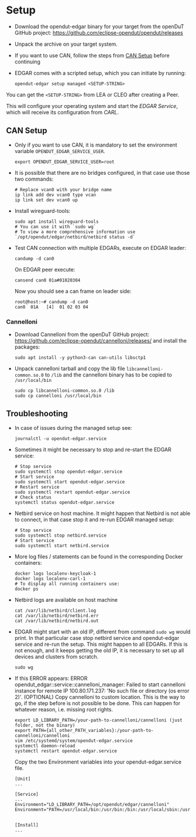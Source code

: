 # Setup

- Download the opendut-edgar binary for your target from the openDuT GitHub project: https://github.com/eclipse-opendut/opendut/releases
- Unpack the archive on your target system.
- If you want to use CAN, follow the steps from [CAN Setup](#can-setup) before continuing


- EDGAR comes with a scripted setup, which you can initiate by running:  
  ```shell
  opendut-edgar setup managed <SETUP-STRING>
  ```  
You can get the `<SETUP-STRING>` from LEA or CLEO after creating a Peer.

This will configure your operating system and start the *EDGAR Service*, which will receive its configuration from *CARL*.


## CAN Setup
- Only if you want to use CAN, it is mandatory to set the environment variable `OPENDUT_EDGAR_SERVICE_USER`.
  ```shell
  export OPENDUT_EDGAR_SERVICE_USER=root
  ```
- It is possible that there are no bridges configured, in that case use those two commands:

  ```shell 
  # Replace vcan0 with your bridge name
  ip link add dev vcan0 type vcan
  ip link set dev vcan0 up
  ```

- Install wireguard-tools:
  ```shell
  sudo apt install wireguard-tools
  # You can use it with `sudo wg`
  # To view a more comprehensive information use `/opt/opendut/edgar/netbird/netbird status -d`
  ```

- Test CAN connection with multiple EDGARs, execute on EDGAR leader:
  ```shell
  candump -d can0
  ```
  On EDGAR peer execute:
  ```shell
  cansend can0 01a#01020304
  ```
  Now you should see a can frame on leader side:
  ```text
  root@host:~# candump -d can0
  can0  01A   [4]  01 02 03 04
  ```



### Cannelloni
- Download Cannelloni from the openDuT GitHub project: https://github.com/eclipse-opendut/cannelloni/releases/ and 
install the packages:
  ```shell
  sudo apt install -y python3-can can-utils libsctp1
  ```
- Unpack cannelloni tarball and copy the lib file `libcannelloni-common.so.0` to `/lib` and the cannelloni
  binary has to be copied to `/usr/local/bin`
  ```shell
  sudo cp libcannelloni-common.so.0 /lib
  sudo cp cannelloni /usr/local/bin
  ```

## Troubleshooting
- In case of issues during the managed setup see:
  ```shell
  journalctl -u opendut-edgar.service
  ```
- Sometimes it might be necessary to stop and re-start the EDGAR service:
  ```shell
  # Stop service
  sudo systemctl stop opendut-edgar.service
  # Start service
  sudo systemctl start opendut-edgar.service
  # Restart service
  sudo systemctl restart opendut-edgar.service
  # Check status
  systemctl status opendut-edgar.service
  ```

- Netbird service on host machine. It might happen that Netbird is not able to connect, in that case stop it and re-run EDGAR managed setup:
  ```shell
  # Stop service
  sudo systemctl stop netbird.service
  # Start service
  sudo systemctl start netbird.service
  ```

- More log files / statements can be found in the corresponding Docker containers:
  ```shell
  docker logs localenv-keycloak-1
  docker logs localenv-carl-1
  # To display all running containers use:
  docker ps
  ```

- Netbird logs are available on host machine 
  ```shell
  cat /var/lib/netbird/client.log
  cat /var/lib/netbird/netbird.err
  cat /var/lib/netbird/netbird.out
  ```

- EDGAR might start with an old IP, different from command `sudo wg` would print. In that particular case
stop netbird service and opendut-edgar service and re-run the setup. This might happen to all
EDGARs. If this is not enough, and it keeps getting the old IP, it is necessary to set up all
devices and clusters from scratch.
  ```shell
  sudo wg
  ```

- If this ERROR appears: ERROR opendut_edgar::service::cannelloni_manager: Failed to start cannelloni instance for remote IP 100.80.171.237: 'No such file or directory (os error 2)'.
(OPTIONAL) Copy cannelloni to custom location. This is the way to go, if the step before is
    not possible to be done. This can happen for whatever reason, i.e. missing root rights.
  ```shell
  export LD_LIBRARY_PATH=/your-path-to-cannelloni/cannelloni (just folder, not the binary)
  export PATH={all_other_PATH_variables}:/your-path-to-cannelloni/cannelloni
  vim /etc/systemd/system/opendut-edgar.service 
  systemctl daemon-reload
  systemctl restart opendut-edgar.service
  ```

  Copy the two Environment variables into your opendut-edgar.service file.
  ```text
  [Unit]
  ...
  
  [Service]
  ...
  Environment="LD_LIBRARY_PATH=/opt/opendut/edgar/cannelloni"
  Environment="PATH=/usr/local/bin:/usr/bin:/bin:/usr/local/sbin:/usr/sbin:/sbin:/opt/opendut/edgar/cannelloni"
  
  
  [Install]
  ...
  ```